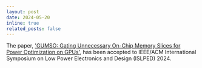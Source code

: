 ```yaml
---
layout: post
date: 2024-05-20
inline: true
related_posts: false
---
```


The paper, <a href="https://dl.acm.org/doi/10.1145/3665314.3670800">'GUMSO: Gating Unnecessary On-Chip Memory Slices for Power Optimization on GPUs'</a>, has been accepted to IEEE/ACM International Symposium on Low Power Electronics and Design (ISLPED) 2024.
